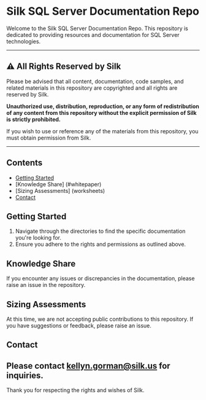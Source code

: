 # Silk SQL Server Documentation Repo

Welcome to the Silk SQL Server Documentation Repo. This repository is dedicated to providing resources and documentation for SQL Server technologies.

---

## ⚠️ **All Rights Reserved by Silk**

Please be advised that all content, documentation, code samples, and related materials in this repository are copyrighted and all rights are reserved by Silk. 

**Unauthorized use, distribution, reproduction, or any form of redistribution of any content from this repository without the explicit permission of Silk is strictly prohibited.**

If you wish to use or reference any of the materials from this repository, you must obtain permission from Silk. 

---

## Contents

- [Getting Started](#getting-started)
- [Knowledge Share] (#whitepaper)
- [Sizing Assessments] (worksheets)
- [Contact](#contact)

## Getting Started

1. Navigate through the directories to find the specific documentation you're looking for.
2. Ensure you adhere to the rights and permissions as outlined above.

## Knowledge Share

If you encounter any issues or discrepancies in the documentation, please raise an issue in the repository. 

## Sizing Assessments

At this time, we are not accepting public contributions to this repository. If you have suggestions or feedback, please raise an issue.

## Contact

Please contact [kellyn.gorman@silk.us](mailto:kellyn.gorman@silk.us) for inquiries.
---

Thank you for respecting the rights and wishes of Silk.

